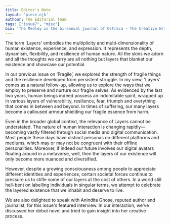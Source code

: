 ```yaml
---
title: Editor's Note
layout: 'piece.njk'
authour: The Editorial Team
tags: ["issue7", "misc"]
bio: 'The Medley is the bi-annual journal of Ostraca - The Creative Writing Society of Hansraj College, University of Delhi.'
---
```


The term 'Layers' embodies the multiplicity and multi-dimensionality of human existence, experience, and expression. It represents the depth, dynamism, flexibility, and resilience of human nature. All the skins we adorn and all the thoughts we carry are all nothing but layers that blanket our existence and showcase our potential. 


In our previous issue on ‘Fragile’, we explored the strength of fragile things and the resilience developed from persistent struggle. In my view, 'Layers' comes as a natural follow-up, allowing us to explore the ways that we employ to preserve and nurture our fragile selves. As evidenced by the last two years, human beings indeed possess an indomitable spirit, wrapped up in various layers of vulnerability, resilience, fear, triumph and everything that comes in between and beyond. In times of suffering, our many layers become a calloused armour shielding our fragile essence from harm.


Even in the broader global context, the relevance of Layers cannot be understated. The nature of human interaction is changing rapidly—becoming vastly filtered through social media and digital communication. Most people these days have distinct personas on different platforms and mediums, which may or may not be congruent with their offline personalities. Moreover, if indeed our future involves our digital avatars floating around in a metaverse, well, then the layers of our existence will only become more nuanced and diversified.


However, despite a growing consciousness among people to appreciate different identities and experiences, certain societal forces continue to pressure us to stifle some of our layers at the cost of others. In a world still hell-bent on labelling individuals in singular terms, we attempt to celebrate the layered existence that we inhabit and deserve to live. 


We are also delighted to speak with Anindita Ghose, reputed author and journalist, for this issue's featured interview. In our interaction, we've discussed her debut novel and tried to gain insight into her creative process.